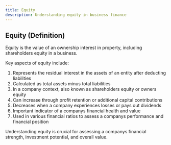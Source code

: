 ```yaml
---
title: Equity
description: Understanding equity in business finance
---
```

## Equity (Definition)
Equity is the value of an ownership interest in property, including shareholders equity in a business.

Key aspects of equity include:
1. Represents the residual interest in the assets of an entity after deducting liabilities
2. Calculated as total assets minus total liabilities
3. In a company context, also known as shareholders equity or owners equity
4. Can increase through profit retention or additional capital contributions
5. Decreases when a company experiences losses or pays out dividends
6. Important indicator of a companys financial health and value
7. Used in various financial ratios to assess a companys performance and financial position

Understanding equity is crucial for assessing a companys financial strength, investment potential, and overall value.